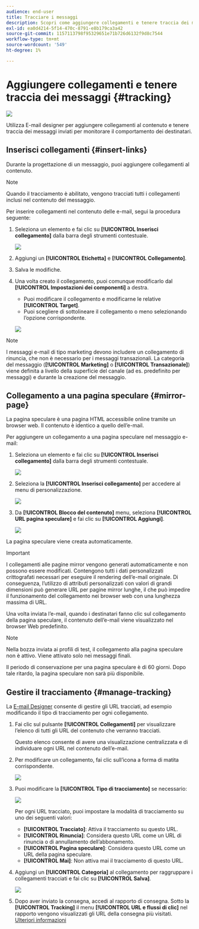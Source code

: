 ```yaml
---
audience: end-user
title: Tracciare i messaggi
description: Scopri come aggiungere collegamenti e tenere traccia dei messaggi inviati
exl-id: ea0d4214-5f14-470c-8791-e8b179ca3a42
source-git-commit: 1157113798f95329651e71b726d6132f9d8c7544
workflow-type: tm+mt
source-wordcount: '549'
ht-degree: 1%

---
```


# Aggiungere collegamenti e tenere traccia dei messaggi {#tracking}

![](../assets/do-not-localize/badge.png)

Utilizza E-mail designer per aggiungere collegamenti al contenuto e tenere traccia dei messaggi inviati per monitorare il comportamento dei destinatari.

## Inserisci collegamenti {#insert-links}

Durante la progettazione di un messaggio, puoi aggiungere collegamenti al contenuto.

>[!NOTE]
>
>Quando il tracciamento è abilitato, vengono tracciati tutti i collegamenti inclusi nel contenuto del messaggio.

Per inserire collegamenti nel contenuto delle e-mail, segui la procedura seguente:

1. Seleziona un elemento e fai clic su **[!UICONTROL Inserisci collegamento]** dalla barra degli strumenti contestuale.

   ![](assets/message-tracking-insert-link.png)

1. Aggiungi un **[!UICONTROL Etichetta]** e **[!UICONTROL Collegamento]**.

1. Salva le modifiche.

1. Una volta creato il collegamento, puoi comunque modificarlo dal **[!UICONTROL Impostazioni dei componenti]** a destra.

   * Puoi modificare il collegamento e modificarne le relative **[!UICONTROL Target]**.
   * Puoi scegliere di sottolineare il collegamento o meno selezionando l’opzione corrispondente.

   ![](assets/message-tracking-link-settings.png)

>[!NOTE]
>
>I messaggi e-mail di tipo marketing devono includere un collegamento di rinuncia, che non è necessario per i messaggi transazionali. La categoria del messaggio (**[!UICONTROL Marketing]** o **[!UICONTROL Transazionale]**) viene definita a livello della superficie del canale (ad es. predefinito per messaggi) e durante la creazione del messaggio.

## Collegamento a una pagina speculare {#mirror-page}

La pagina speculare è una pagina HTML accessibile online tramite un browser web. Il contenuto è identico a quello dell’e-mail.

Per aggiungere un collegamento a una pagina speculare nel messaggio e-mail:

1. Seleziona un elemento e fai clic su **[!UICONTROL Inserisci collegamento]** dalla barra degli strumenti contestuale.

   ![](assets/message-tracking-mirror-page.png)

1. Seleziona la **[!UICONTROL Inserisci collegamento]** per accedere al menu di personalizzazione.

   ![](assets/message-tracking-mirror-page_2.png)

1. Da **[!UICONTROL Blocco del contenuto]** menu, seleziona **[!UICONTROL URL pagina speculare]** e fai clic su **[!UICONTROL Aggiungi]**.

   ![](assets/message-tracking-mirror-page_3.png)

La pagina speculare viene creata automaticamente.

>[!IMPORTANT]
>
>I collegamenti alle pagine mirror vengono generati automaticamente e non possono essere modificati. Contengono tutti i dati personalizzati crittografati necessari per eseguire il rendering dell’e-mail originale. Di conseguenza, l’utilizzo di attributi personalizzati con valori di grandi dimensioni può generare URL per pagine mirror lunghe, il che può impedire il funzionamento del collegamento nei browser web con una lunghezza massima di URL.

Una volta inviata l’e-mail, quando i destinatari fanno clic sul collegamento della pagina speculare, il contenuto dell’e-mail viene visualizzato nel browser Web predefinito.

>[!NOTE]
>
>Nella bozza inviata ai profili di test, il collegamento alla pagina speculare non è attivo. Viene attivato solo nei messaggi finali.

Il periodo di conservazione per una pagina speculare è di 60 giorni. Dopo tale ritardo, la pagina speculare non sarà più disponibile.

## Gestire il tracciamento {#manage-tracking}

La [E-mail Designer](create-email-content.md) consente di gestire gli URL tracciati, ad esempio modificando il tipo di tracciamento per ogni collegamento.

1. Fai clic sul pulsante **[!UICONTROL Collegamenti]** per visualizzare l’elenco di tutti gli URL del contenuto che verranno tracciati.

   Questo elenco consente di avere una visualizzazione centralizzata e di individuare ogni URL nel contenuto dell’e-mail.

1. Per modificare un collegamento, fai clic sull’icona a forma di matita corrispondente.

   ![](assets/message-tracking-edit-links.png)

1. Puoi modificare la **[!UICONTROL Tipo di tracciamento]** se necessario:

   ![](assets/message-tracking-edit-a-link.png)

   Per ogni URL tracciato, puoi impostare la modalità di tracciamento su uno dei seguenti valori:

   * **[!UICONTROL Tracciato]**: Attiva il tracciamento su questo URL.
   * **[!UICONTROL Rinuncia]**: Considera questo URL come un URL di rinuncia o di annullamento dell’abbonamento.
   * **[!UICONTROL Pagina speculare]**: Considera questo URL come un URL della pagina speculare.
   * **[!UICONTROL Mai]**: Non attiva mai il tracciamento di questo URL. <!--This information is saved: if the URL appears again in a future message, its tracking is automatically deactivated.-->

1. Aggiungi un **[!UICONTROL Categoria]** al collegamento per raggruppare i collegamenti tracciati e fai clic su **[!UICONTROL Salva]**.

   ![](assets/message-tracking-edit-a-link_2.png)

1. Dopo aver inviato la consegna, accedi al rapporto di consegna. Sotto la **[!UICONTROL Tracking]** il menu **[!UICONTROL URL e flussi di clic]** nel rapporto vengono visualizzati gli URL della consegna più visitati. [Ulteriori informazioni](../reporting/reports.md)
